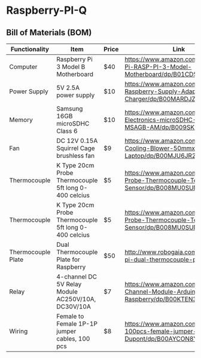 # Raspberry-PI-Q

## Bill of Materials (BOM)

| Functionality | Item | Price | Link |
| ------------- | ---- | ----- | ---- |
| Computer | Raspberry Pi 3 Model B Motherboard | $40 | https://www.amazon.com/Raspberry-Pi-RASP-PI-3-Model-Motherboard/dp/B01CD5VC92 |
| Power Supply | 5V 2.5A power supply  | $10 | https://www.amazon.com/CanaKit-Raspberry-Supply-Adapter-Charger/dp/B00MARDJZ4 |
| Memory | Samsung 16GB microSDHC Class 6 | $10 | https://www.amazon.com/Samsung-Electronics-microSDHC-MB-MSAGB-AM/dp/B009SK599U |
| Fan | DC 12V 0.15A Squirrel Cage brushless fan | $9 | https://www.amazon.com/Connector-Cooling-Blower-50mmx15mm-Laptop/dp/B00MJU6JR2 |
| Thermocouple | K Type 20cm Probe Thermocouple 5ft long 0-400 celcius | $5 | https://www.amazon.com/uxcell-Probe-Thermocouple-Temperature-Sensor/dp/B008MU0SUM |
| Thermocouple | K Type 20cm Probe Thermocouple 5ft long 0-400 celcius | $5 | https://www.amazon.com/uxcell-Probe-Thermocouple-Temperature-Sensor/dp/B008MU0SUM |
| Thermocouple Plate | Dual Thermocouple Plate for Raspberry | $50 | http://www.robogaia.com/raspberry-pi-dual-thermocouple-plate.html |
| Relay | 4-channel DC 5V Relay Module AC250V/10A, DC30V/10A | $7 | https://www.amazon.com/JBtek-Channel-Module-Arduino-Raspberry/dp/B00KTEN3TM |
| Wiring | Female to Female 1P-1P jumper cables, 100 pcs | $8 | https://www.amazon.com/SUNKEE-100pcs-female-jumper-Dupont/dp/B00AYCON8Y |
